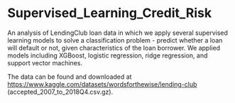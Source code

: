 # Supervised_Learning_Credit_Risk
An analysis of LendingClub loan data in which we apply several supervised learning models to solve a classification problem - 
predict whether a loan will default or not, given characteristics of the loan borrower. 
We applied models including XGBoost, logistic regression, ridge regression, and support vector machines.

The data can be found and downloaded at https://www.kaggle.com/datasets/wordsforthewise/lending-club (accepted_2007_to_2018Q4.csv.gz).
